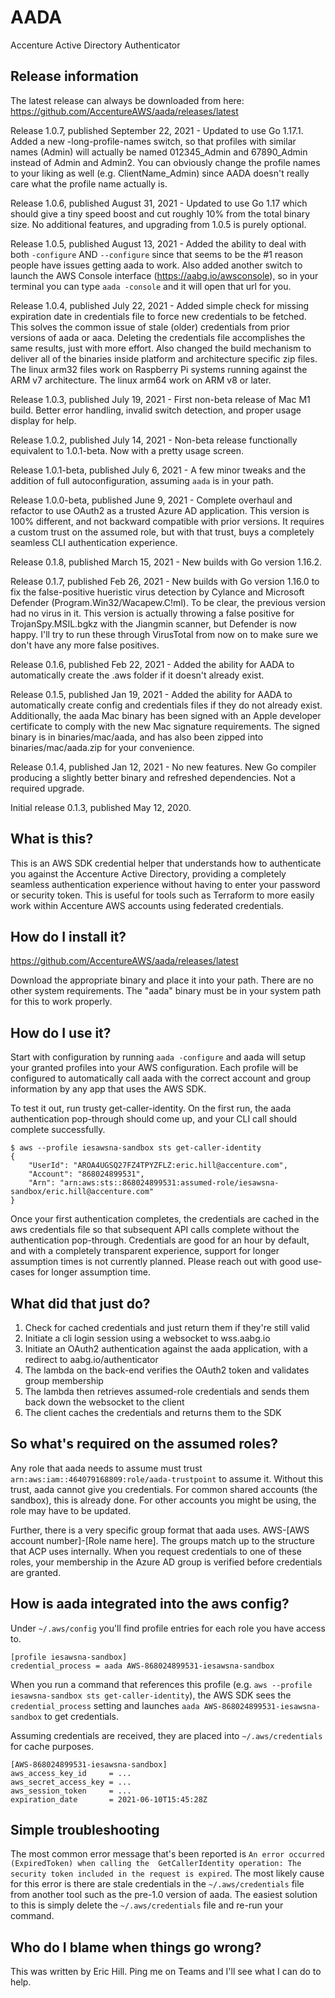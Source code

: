 # AADA
Accenture Active Directory Authenticator

## Release information
The latest release can always be downloaded from here:
https://github.com/AccentureAWS/aada/releases/latest

Release 1.0.7, published September 22, 2021 - Updated to use Go 1.17.1.
Added a new -long-profile-names switch, so that profiles with similar
names (Admin) will actually be named 012345_Admin and 67890_Admin instead
of Admin and Admin2.  You can obviously change the profile names to your
liking as well (e.g. ClientName_Admin) since AADA doesn't really care
what the profile name actually is.

Release 1.0.6, published August 31, 2021 - Updated to use Go 1.17 which
should give a tiny speed boost and cut roughly 10% from the total binary
size.  No additional features, and upgrading from 1.0.5 is purely optional.

Release 1.0.5, published August 13, 2021 - Added the ability to deal with
both `-configure` AND `--configure` since that seems to be the #1 reason 
people have issues getting aada to work.  Also added another switch to 
launch the AWS Console interface (https://aabg.io/awsconsole), so in your
terminal you can type `aada -console` and it will open that url for you.

Release 1.0.4, published July 22, 2021 - Added simple check for missing
expiration date in credentials file to force new credentials to be fetched.
This solves the common issue of stale (older) credentials from prior
versions of aada or aaca.  Deleting the credentials file accomplishes the
same results, just with more effort.  Also changed the build mechanism to
deliver all of the binaries inside platform and architecture specific zip
files.  The linux arm32 files work on Raspberry Pi systems running against
the ARM v7 architecture.  The linux arm64 work on ARM v8 or later.

Release 1.0.3, published July 19, 2021 - First non-beta release of Mac
M1 build.  Better error handling, invalid switch detection, and proper
usage display for help.

Release 1.0.2, published July 14, 2021 - Non-beta release functionally
equivalent to 1.0.1-beta.  Now with a pretty usage screen.

Release 1.0.1-beta, published July 6, 2021 - A few minor tweaks and the
addition of full autoconfiguration, assuming `aada` is in your path.

Release 1.0.0-beta, published June 9, 2021 - Complete overhaul and 
refactor to use OAuth2 as a trusted Azure AD application.  This version
is 100% different, and not backward compatible with prior versions.  It 
requires a custom trust on the assumed role, but with that trust, buys
a completely seamless CLI authentication experience.

Release 0.1.8, published March 15, 2021 - New builds with Go version
1.16.2.

Release 0.1.7, published Feb 26, 2021 - New builds with Go version 1.16.0
to fix the false-positive hueristic virus detection by Cylance and
Microsoft Defender (Program.Win32/Wacapew.C!ml).  To be clear, the 
previous version had no virus in it.  This version is actually throwing
a false positive for TrojanSpy.MSIL.bgkz with the Jiangmin scanner, but
Defender is now happy.  I'll try to run these through VirusTotal from
now on to make sure we don't have any more false positives.

Release 0.1.6, published Feb 22, 2021 - Added the ability for AADA to
automatically create the .aws folder if it doesn't already exist.

Release 0.1.5, published Jan 19, 2021 - Added the ability for AADA to 
automatically create config and credentials files if they do not already
exist.  Additionally, the aada Mac binary has been signed with an Apple
developer certificate to comply with the new Mac signature requirements.
The signed binary is in binaries/mac/aada, and has also been zipped into
binaries/mac/aada.zip for your convenience.

Release 0.1.4, published Jan 12, 2021 - No new features.  New Go compiler
producing a slightly better binary and refreshed dependencies.  Not a 
required upgrade.

Initial release 0.1.3, published May 12, 2020.

## What is this?
This is an AWS SDK credential helper that understands how to authenticate
you against the Accenture Active Directory, providing a completely seamless
authentication experience without having to enter your password or security
token.  This is useful for tools such as Terraform to more 
easily work within Accenture AWS accounts using federated credentials.

## How do I install it?
https://github.com/AccentureAWS/aada/releases/latest

Download the appropriate binary and place it into your path.
There are no other system requirements.  The "aada" binary must be in
your system path for this to work properly.

## How do I use it?
Start with configuration by running `aada -configure` and aada will setup
your granted profiles into your AWS configuration.  Each profile will be
configured to automatically call aada with the correct account and group
information by any app that uses the AWS SDK.

To test it out, run trusty get-caller-identity.  On the first run, the 
aada authentication pop-through should come up, and your CLI call should
complete successfully.
```
$ aws --profile iesawsna-sandbox sts get-caller-identity
{
    "UserId": "AROA4UGSQ27FZ4TPYZFLZ:eric.hill@accenture.com",
    "Account": "868024899531",
    "Arn": "arn:aws:sts::868024899531:assumed-role/iesawsna-sandbox/eric.hill@accenture.com"
}
```

Once your first authentication completes, the credentials are cached in the
aws credentials file so that subsequent API calls complete without the 
authentication pop-through.  Credentials are good for an hour by default,
and with a completely transparent experience, support for longer assumption
times is not currently planned.  Please reach out with good use-cases for
longer assumption time.

## What did that just do?
1. Check for cached credentials and just return them if they're still valid
2. Initiate a cli login session using a websocket to wss.aabg.io
3. Initiate an OAuth2 authentication against the aada application, with a redirect to aabg.io/authenticator
4. The lambda on the back-end verifies the OAuth2 token and validates group membership
5. The lambda then retrieves assumed-role credentials and sends them back down the websocket to the client
6. The client caches the credentials and returns them to the SDK

## So what's required on the assumed roles?

Any role that aada needs to assume must trust `arn:aws:iam::464079168809:role/aada-trustpoint` to assume it.
Without this trust, aada cannot give you credentials.  For common shared accounts (the sandbox), this is 
already done.  For other accounts you might be using, the role may have to be updated.

Further, there is a very specific group format that aada uses.  AWS-\[AWS account number\]-\[Role name here\].  The
groups match up to the structure that ACP uses internally.  When you request credentials to one of these roles,
your membership in the Azure AD group is verified before credentials are granted.

## How is aada integrated into the aws config?

Under `~/.aws/config` you'll find profile entries for each role you have access to.

```
[profile iesawsna-sandbox]
credential_process = aada AWS-868024899531-iesawsna-sandbox
```

When you run a command that references this profile (e.g. `aws --profile iesawsna-sandbox sts get-caller-identity`),
the AWS SDK sees the `credential_process` setting and launches `aada AWS-868024899531-iesawsna-sandbox` to get
credentials.

Assuming credentials are received, they are placed into `~/.aws/credentials` for cache purposes.

```
[AWS-868024899531-iesawsna-sandbox]
aws_access_key_id     = ...
aws_secret_access_key = ...
aws_session_token     = ...
expiration_date       = 2021-06-10T15:45:28Z
```

## Simple troubleshooting
The most common error message that's been reported is `An error occurred (ExpiredToken) when calling the 
GetCallerIdentity operation: The security token included in the request is expired`.  The most likely
cause for this error is there are stale credentials in the `~/.aws/credentials` file from another tool such
as the pre-1.0 version of aada.  The easiest solution to this is simply delete the `~/.aws/credentials` file
and re-run your command.

## Who do I blame when things go wrong?
This was written by Eric Hill.  Ping me on Teams and I'll see what I can do to help.
